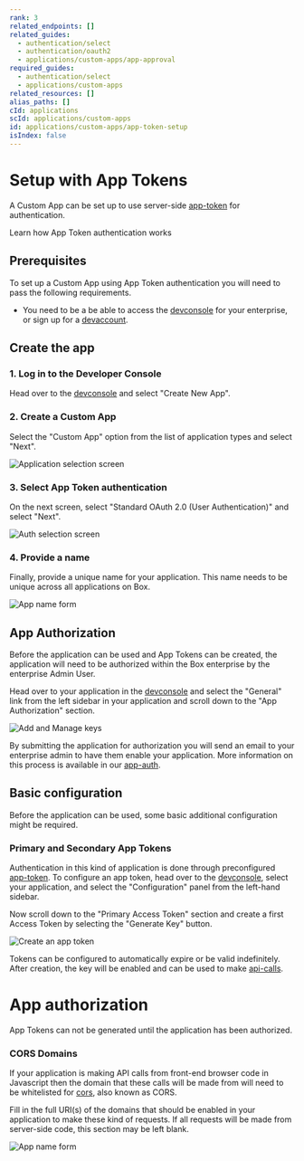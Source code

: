 ```yaml
---
rank: 3
related_endpoints: []
related_guides:
  - authentication/select
  - authentication/oauth2
  - applications/custom-apps/app-approval
required_guides:
  - authentication/select
  - applications/custom-apps
related_resources: []
alias_paths: []
cId: applications
scId: applications/custom-apps
id: applications/custom-apps/app-token-setup
isIndex: false
---
```

# Setup with App Tokens

A Custom App can be set up to use server-side
[app-token][app-token] for authentication.

<CTA to="g://authentication/app-token">
Learn how App Token authentication works

</CTA>

## Prerequisites

To set up a Custom App using App Token authentication you will need to pass the
following requirements.

* You need to be a be able to access the [devconsole][devconsole] for
  your enterprise, or sign up for a [devaccount][devaccount].

## Create the app

### 1. Log in to the Developer Console

Head over to the [devconsole][devconsole] and select "Create New App".

### 2. Create a Custom App

Select the "Custom App" option from the list of application types and select
"Next".

<ImageFrame>

![Application selection screen](../images/app-types.png)

</ImageFrame>

### 3. Select App Token authentication

On the next screen, select "Standard OAuth 2.0 (User Authentication)" and select
"Next".

<ImageFrame width="400">

![Auth selection screen](../images/auth-types-app-tokens.png)

</ImageFrame>

### 4. Provide a name

Finally, provide a unique name for your application. This name needs to be
unique across all applications on Box.

<ImageFrame width="600">

![App name form](../images/app-name.png)

</ImageFrame>

## App Authorization

Before the application can be used and App Tokens can be created, the
application will need to be authorized within the Box enterprise by the
enterprise Admin User.

Head over to your application in the [devconsole][devconsole] and
select the "General" link from the left sidebar in your application
and scroll down to the "App Authorization" section.

<ImageFrame width="400">

![Add and Manage keys](../images/app-authorization.png)

</ImageFrame>

By submitting the application for authorization you  will send an email to your
enterprise admin to have them enable your application. More information on this
process is available in our [app-auth][app-auth].

## Basic configuration

Before the application can be used, some basic additional configuration might be
required.

### Primary and Secondary App Tokens

Authentication in this kind of application is done through preconfigured [app-token][app-token]. To configure an app token, head over to the [devconsole][devconsole], select your application, and select the "Configuration"
panel from the left-hand sidebar.

Now scroll down to the "Primary Access Token" section and create a first Access
Token by selecting the "Generate Key" button.

<ImageFrame width="600">

![Create an app token](../images/app-generate-key.png)

</ImageFrame>

Tokens can be configured to automatically expire or be valid indefinitely.
After creation, the key will be enabled and can be used to make [api-calls][api-calls].

<Message>

# App authorization

App Tokens can not be generated until the application has been authorized.

</Message>

### CORS Domains

If your application is making API calls from front-end browser code in
Javascript then the domain that these calls will be made from will need to be
whitelisted for [cors][cors], also known as CORS.

Fill in the full URI(s) of the domains that should be enabled in your
application to make these kind of requests. If all requests will be made from
server-side code, this section may be left blank.

<ImageFrame>

![App name form](../images/app-cors.png)

</ImageFrame>

[devconsole]: https://app.box.com/developers/console

[devaccount]: https://account.box.com/signup/n/developer

[devtoken]: g://authentication/access-tokens/developer-tokens

[scopes]: g://api-calls/permissions-and-errors/scopes

[cors]: https://en.wikipedia.org/wiki/Cross-origin_resource_sharing

[app-token]: g://authentication/app-token

[api-calls]: g://api-calls

[app-auth]: https://community.box.com/t5/Managing-Developer-Sandboxes/Authorizing-Apps-in-the-Box-App-Approval-Process/ta-p/77293
